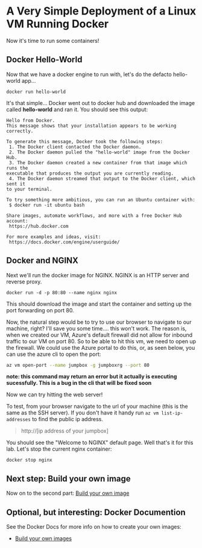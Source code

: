 # A Very Simple Deployment of a Linux VM Running Docker #
Now it's time to run some containers!


## Docker Hello-World ##
Now that we have a docker engine to run with, let's do the defacto hello-world app...

    docker run hello-world

It's that simple... Docker went out to docker hub and downloaded the image called **hello-world** and ran it. You should see this output:

    Hello from Docker.
    This message shows that your installation appears to be working correctly.
    
    To generate this message, Docker took the following steps:
     1. The Docker client contacted the Docker daemon.
     2. The Docker daemon pulled the "hello-world" image from the Docker Hub.
     3. The Docker daemon created a new container from that image which runs the
    executable that produces the output you are currently reading.
     4. The Docker daemon streamed that output to the Docker client, which sent it
    to your terminal.
    
    To try something more ambitious, you can run an Ubuntu container with:
     $ docker run -it ubuntu bash
    
    Share images, automate workflows, and more with a free Docker Hub account:
     https://hub.docker.com
    
    For more examples and ideas, visit:
     https://docs.docker.com/engine/userguide/

## Docker and NGINX
Next we'll run the docker image for NGINX. NGINX is an HTTP server and reverse proxy.

    docker run -d -p 80:80 --name nginx nginx
This should download the image and start the container and setting up the port forwarding on port 80. 

Now, the natural step would be to try to use our browser to navigate to our machine, right?  I'll save you some time.... this won't work.  The reason is, when we created our VM, Azure's default firewall did not allow for inbound traffic to our VM on port 80.  So to be able to hit this vm, we need to open up the firewall.  We could use the Azure portal to do this, or, as seen below, you can use the azure cli to open the port:

```bash
az vm open-port --name jumpbox -g jumpboxrg --port 80
```
**note:  this command may return an error but it actually is executing sucessfully.  This is a bug in the cli that will be fixed soon**

Now we can try hitting the web server!

To test, from your browser navigate to the url of your machine (this is the same as the SSH server).  If you don't have it handy run `az vm list-ip-addresses` to find the public ip address.

> http://[ip address of your jumpbox]

You should see the "Welcome to NGINX" default page. Well that's it for this lab.  Let's stop the current nginx container:

    docker stop nginx


## Next step:  Build your own image
Now on to the second part:  [Build your own image](buildimage.md)


## Optional, but interesting: Docker Documention ##
See the Docker Docs for more info on how to create your own images:

* [Build your own images](https://docs.docker.com/engine/userguide/containers/dockerimages/)
